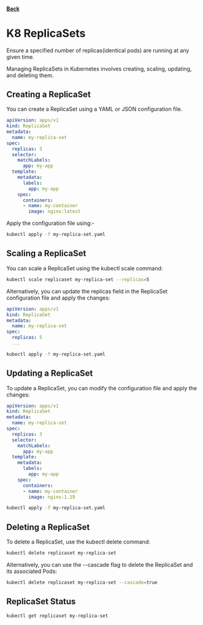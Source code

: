 #### [Back](./Kubernetes-Resources.md)

# K8 ReplicaSets

Ensure a specified number of replicas(identical pods) are running at any given time.

Managing ReplicaSets in Kubernetes involves creating, scaling, updating, and deleting them.

## Creating a ReplicaSet

You can create a ReplicaSet using a YAML or JSON configuration file.

```yaml
apiVersion: apps/v1
kind: ReplicaSet
metadata:
  name: my-replica-set
spec:
  replicas: 3
  selector:
    matchLabels:
      app: my-app
  template:
    metadata:
      labels:
        app: my-app
    spec:
      containers:
      - name: my-container
        image: nginx:latest
```

Apply the configuration file using:-

```bash
kubectl apply -f my-replica-set.yaml
```

## Scaling a ReplicaSet
You can scale a ReplicaSet using the kubectl scale command:

```bash
kubectl scale replicaset my-replica-set --replicas=5
```

Alternatively, you can update the replicas field in the ReplicaSet configuration file and apply the changes:

```yaml
apiVersion: apps/v1
kind: ReplicaSet
metadata:
  name: my-replica-set
spec:
  replicas: 5
  ...
```

```bash
kubectl apply -f my-replica-set.yaml
```

## Updating a ReplicaSet
To update a ReplicaSet, you can modify the configuration file and apply the changes:

```yaml
apiVersion: apps/v1
kind: ReplicaSet
metadata:
  name: my-replica-set
spec:
  replicas: 3
  selector:
    matchLabels:
      app: my-app
  template:
    metadata:
      labels:
        app: my-app
    spec:
      containers:
      - name: my-container
        image: nginx:1.19
```
```bash
kubectl apply -f my-replica-set.yaml
```

## Deleting a ReplicaSet
To delete a ReplicaSet, use the kubectl delete command:
```bash
kubectl delete replicaset my-replica-set
```

Alternatively, you can use the --cascade flag to delete the ReplicaSet and its associated Pods:

```bash
kubectl delete replicaset my-replica-set --cascade=true
```


## ReplicaSet Status
```bash
kubectl get replicaset my-replica-set
```